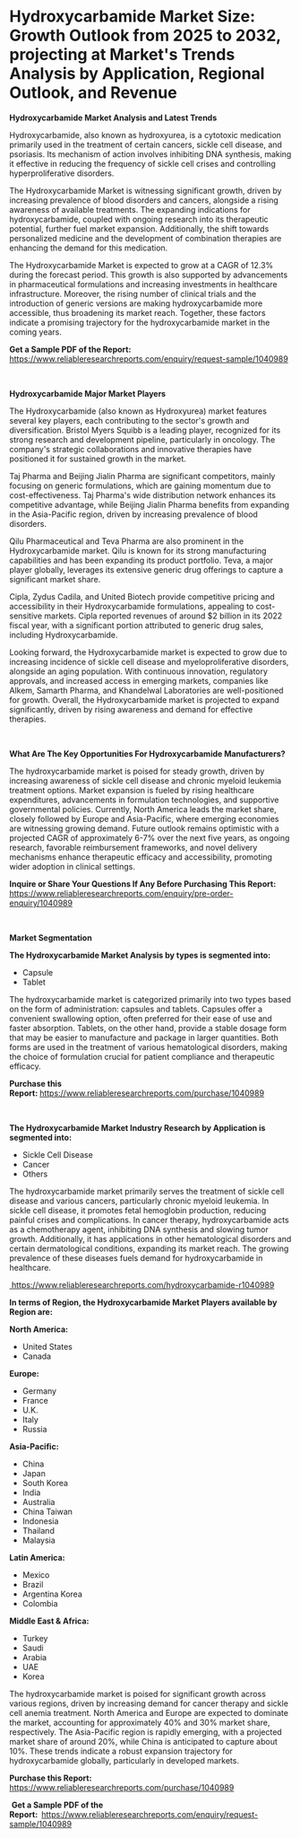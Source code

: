 <p><h1>Hydroxycarbamide Market Size: Growth Outlook from 2025 to 2032, projecting at Market's Trends Analysis by Application, Regional Outlook, and Revenue</h1></p><p><strong>Hydroxycarbamide Market Analysis and Latest Trends</strong></p>
<p><p>Hydroxycarbamide, also known as hydroxyurea, is a cytotoxic medication primarily used in the treatment of certain cancers, sickle cell disease, and psoriasis. Its mechanism of action involves inhibiting DNA synthesis, making it effective in reducing the frequency of sickle cell crises and controlling hyperproliferative disorders.</p><p>The Hydroxycarbamide Market is witnessing significant growth, driven by increasing prevalence of blood disorders and cancers, alongside a rising awareness of available treatments. The expanding indications for hydroxycarbamide, coupled with ongoing research into its therapeutic potential, further fuel market expansion. Additionally, the shift towards personalized medicine and the development of combination therapies are enhancing the demand for this medication.</p><p>The Hydroxycarbamide Market is expected to grow at a CAGR of 12.3% during the forecast period. This growth is also supported by advancements in pharmaceutical formulations and increasing investments in healthcare infrastructure. Moreover, the rising number of clinical trials and the introduction of generic versions are making hydroxycarbamide more accessible, thus broadening its market reach. Together, these factors indicate a promising trajectory for the hydroxycarbamide market in the coming years.</p></p>
<p><strong>Get a Sample PDF of the Report:&nbsp;</strong> <a href="https://www.reliableresearchreports.com/enquiry/request-sample/1040989?utm_campaign=3345&utm_medium=2&utm_source=Github&utm_content=ia&utm_term=19042025&utm_id=hydroxycarbamide">https://www.reliableresearchreports.com/enquiry/request-sample/1040989</a></p>
<p>&nbsp;</p>
<p><strong>Hydroxycarbamide Major Market Players</strong></p>
<p><p>The Hydroxycarbamide (also known as Hydroxyurea) market features several key players, each contributing to the sector's growth and diversification. Bristol Myers Squibb is a leading player, recognized for its strong research and development pipeline, particularly in oncology. The company's strategic collaborations and innovative therapies have positioned it for sustained growth in the market.</p><p>Taj Pharma and Beijing Jialin Pharma are significant competitors, mainly focusing on generic formulations, which are gaining momentum due to cost-effectiveness. Taj Pharma's wide distribution network enhances its competitive advantage, while Beijing Jialin Pharma benefits from expanding in the Asia-Pacific region, driven by increasing prevalence of blood disorders.</p><p>Qilu Pharmaceutical and Teva Pharma are also prominent in the Hydroxycarbamide market. Qilu is known for its strong manufacturing capabilities and has been expanding its product portfolio. Teva, a major player globally, leverages its extensive generic drug offerings to capture a significant market share.</p><p>Cipla, Zydus Cadila, and United Biotech provide competitive pricing and accessibility in their Hydroxycarbamide formulations, appealing to cost-sensitive markets. Cipla reported revenues of around $2 billion in its 2022 fiscal year, with a significant portion attributed to generic drug sales, including Hydroxycarbamide.</p><p>Looking forward, the Hydroxycarbamide market is expected to grow due to increasing incidence of sickle cell disease and myeloproliferative disorders, alongside an aging population. With continuous innovation, regulatory approvals, and increased access in emerging markets, companies like Alkem, Samarth Pharma, and Khandelwal Laboratories are well-positioned for growth. Overall, the Hydroxycarbamide market is projected to expand significantly, driven by rising awareness and demand for effective therapies.</p></p>
<p>&nbsp;</p>
<p><strong>What Are The Key Opportunities For Hydroxycarbamide Manufacturers?</strong></p>
<p><p>The hydroxycarbamide market is poised for steady growth, driven by increasing awareness of sickle cell disease and chronic myeloid leukemia treatment options. Market expansion is fueled by rising healthcare expenditures, advancements in formulation technologies, and supportive governmental policies. Currently, North America leads the market share, closely followed by Europe and Asia-Pacific, where emerging economies are witnessing growing demand. Future outlook remains optimistic with a projected CAGR of approximately 6-7% over the next five years, as ongoing research, favorable reimbursement frameworks, and novel delivery mechanisms enhance therapeutic efficacy and accessibility, promoting wider adoption in clinical settings.</p></p>
<p><strong>Inquire or Share Your Questions If Any Before Purchasing This Report:</strong> <a href="https://www.reliableresearchreports.com/enquiry/pre-order-enquiry/1040989?utm_campaign=3345&utm_medium=2&utm_source=Github&utm_content=ia&utm_term=19042025&utm_id=hydroxycarbamide">https://www.reliableresearchreports.com/enquiry/pre-order-enquiry/1040989</a></p>
<p>&nbsp;</p>
<p><strong>Market Segmentation</strong></p>
<p><strong>The Hydroxycarbamide Market Analysis by types is segmented into:</strong></p>
<p><ul><li>Capsule</li><li>Tablet</li></ul></p>
<p><p>The hydroxycarbamide market is categorized primarily into two types based on the form of administration: capsules and tablets. Capsules offer a convenient swallowing option, often preferred for their ease of use and faster absorption. Tablets, on the other hand, provide a stable dosage form that may be easier to manufacture and package in larger quantities. Both forms are used in the treatment of various hematological disorders, making the choice of formulation crucial for patient compliance and therapeutic efficacy.</p></p>
<p><strong>Purchase this Report:&nbsp;</strong><a href="https://www.reliableresearchreports.com/purchase/1040989?utm_campaign=3345&utm_medium=2&utm_source=Github&utm_content=ia&utm_term=19042025&utm_id=hydroxycarbamide">https://www.reliableresearchreports.com/purchase/1040989</a></p>
<p>&nbsp;</p>
<p><strong>The Hydroxycarbamide Market Industry Research by Application is segmented into:</strong></p>
<p><ul><li>Sickle Cell Disease</li><li>Cancer</li><li>Others</li></ul></p>
<p><p>The hydroxycarbamide market primarily serves the treatment of sickle cell disease and various cancers, particularly chronic myeloid leukemia. In sickle cell disease, it promotes fetal hemoglobin production, reducing painful crises and complications. In cancer therapy, hydroxycarbamide acts as a chemotherapy agent, inhibiting DNA synthesis and slowing tumor growth. Additionally, it has applications in other hematological disorders and certain dermatological conditions, expanding its market reach. The growing prevalence of these diseases fuels demand for hydroxycarbamide in healthcare.</p></p>
<p><a href="https://www.reliableresearchreports.com/hydroxycarbamide-r1040989?utm_campaign=3345&utm_medium=2&utm_source=Github&utm_content=ia&utm_term=19042025&utm_id=hydroxycarbamide">&nbsp;https://www.reliableresearchreports.com/hydroxycarbamide-r1040989</a></p>
<p><strong>In terms of Region, the Hydroxycarbamide Market Players available by Region are:</strong></p>
<p>
    <p> <strong> North America: </strong>
        <ul>
            <li>United States</li>
            <li>Canada</li>
        </ul>
        </p> 
    <p> <strong> Europe: </strong>
        <ul>
            <li>Germany</li>
            <li>France</li>
            <li>U.K.</li>
            <li>Italy</li>
            <li>Russia</li>
        </ul>
        </p> 
    <p> <strong> Asia-Pacific: </strong>
        <ul>
            <li>China</li>
            <li>Japan</li>
            <li>South Korea</li>
            <li>India</li>
            <li>Australia</li>
            <li>China Taiwan</li>
            <li>Indonesia</li>
            <li>Thailand</li>
            <li>Malaysia</li>
        </ul>
        </p> 
    <p> <strong> Latin America: </strong>
        <ul>
            <li>Mexico</li>
            <li>Brazil</li>
            <li>Argentina Korea</li>
            <li>Colombia</li>
        </ul>
        </p> 
    <p> <strong> Middle East & Africa: </strong>
        <ul>
            <li>Turkey</li>
            <li>Saudi</li>
            <li>Arabia</li>
            <li>UAE</li>
            <li>Korea</li>
        </ul>
    </p>
    </p>
<p><p>The hydroxycarbamide market is poised for significant growth across various regions, driven by increasing demand for cancer therapy and sickle cell anemia treatment. North America and Europe are expected to dominate the market, accounting for approximately 40% and 30% market share, respectively. The Asia-Pacific region is rapidly emerging, with a projected market share of around 20%, while China is anticipated to capture about 10%. These trends indicate a robust expansion trajectory for hydroxycarbamide globally, particularly in developed markets.</p></p>
<p><strong>Purchase this Report: </strong><a href="https://www.reliableresearchreports.com/purchase/1040989?utm_campaign=3345&utm_medium=2&utm_source=Github&utm_content=ia&utm_term=19042025&utm_id=hydroxycarbamide">https://www.reliableresearchreports.com/purchase/1040989</a></p>
<p>&nbsp;<strong>Get a Sample PDF of the Report:&nbsp;&nbsp;</strong><a href="https://www.reliableresearchreports.com/enquiry/request-sample/1040989?utm_campaign=3345&utm_medium=2&utm_source=Github&utm_content=ia&utm_term=19042025&utm_id=hydroxycarbamide">https://www.reliableresearchreports.com/enquiry/request-sample/1040989</a></p>
<p><strong></strong></p>
<p><p></p><p></p><p></p></p>